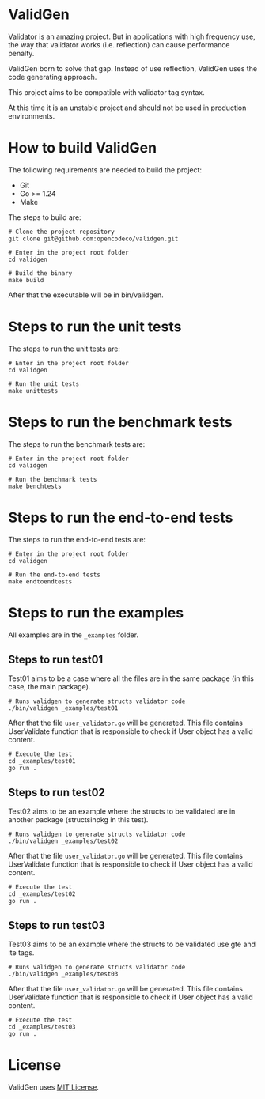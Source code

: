 # ValidGen

[Validator](https://github.com/go-playground/validator) is an amazing project. But in applications with high frequency use, the way that validator works (i.e. reflection) can cause performance penalty.

ValidGen born to solve that gap. Instead of use reflection, ValidGen uses the code generating approach.

This project aims to be compatible with validator tag syntax.

At this time it is an unstable project and should not be used in production environments.

# How to build ValidGen

The following requirements are needed to build the project:
- Git
- Go >= 1.24
- Make

The steps to build are:
```
# Clone the project repository
git clone git@github.com:opencodeco/validgen.git

# Enter in the project root folder
cd validgen

# Build the binary
make build
```

After that the executable will be in bin/validgen.

# Steps to run the unit tests

The steps to run the unit tests are:

```
# Enter in the project root folder
cd validgen

# Run the unit tests
make unittests
```

# Steps to run the benchmark tests

The steps to run the benchmark tests are:

```
# Enter in the project root folder
cd validgen

# Run the benchmark tests
make benchtests
```

# Steps to run the end-to-end tests

The steps to run the end-to-end tests are:

```
# Enter in the project root folder
cd validgen

# Run the end-to-end tests
make endtoendtests
```

# Steps to run the examples

All examples are in the `_examples` folder.

## Steps to run test01

Test01 aims to be a case where all the files are in the same package (in this case, the main package).

```
# Runs validgen to generate structs validator code
./bin/validgen _examples/test01
```

After that the file `user_validator.go` will be generated. This file contains UserValidate function that is responsible to check if User object has a valid content.

```
# Execute the test
cd _examples/test01
go run .
```

## Steps to run test02

Test02 aims to be an example where the structs to be validated are in another package (structsinpkg in this test).

```
# Runs validgen to generate structs validator code
./bin/validgen _examples/test02
```

After that the file `user_validator.go` will be generated. This file contains UserValidate function that is responsible to check if User object has a valid content.

```
# Execute the test
cd _examples/test02
go run .
```

## Steps to run test03

Test03 aims to be an example where the structs to be validated use gte and lte tags.

```
# Runs validgen to generate structs validator code
./bin/validgen _examples/test03
```

After that the file `user_validator.go` will be generated. This file contains UserValidate function that is responsible to check if User object has a valid content.

```
# Execute the test
cd _examples/test03
go run .
```

# License

ValidGen uses [MIT License](LICENSE). 
